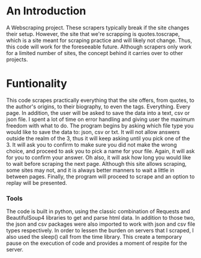 # An Introduction
A Webscraping project. These scrapers typically break if the site changes their setup.
However, the site that we're scrapping is quotes.toscrape, which is a site meant for scraping practice and will likely not change. Thus, this code will work for the foreseeable future. Although scrapers only work for a limited number of sites, the concept behind it carries over to other projects.

# Funtionality
This code scrapes practically everything that the site offers, from quotes, to the author's origins, to their biography, to even the tags. Everything. Every page. In addition, the user will be asked to save the data into a text, csv or json file. I spent a lot of time on error handling and giving user the maximum freedom with what to do.
The program begins by asking which file type you would like to save the data to: json, csv or txt. It will not allow answers outside the realm of the 3, thus it will keep asking until you pick one of the 3. It will ask you to confirm to make sure you did not make the wrong choice, and proceed to ask you to pick a name for your file. Again, it will ask for you to confirm your answer. Oh also, it will ask how long you would like to wait before scraping the next page. Although this site allows scraping, some sites may not, and it is always better manners to wait a little in between pages. Finally, the program will proceed to scrape and an option to replay will be presented. 

### Tools

The code is built in python, using the classic combination of Requests and BeautifulSoup4 libraries to get and parse html data.
In addition to those two, the json and csv packages were also imported to work with json and csv file types respectively. In order to lessen the burden on servers that I scraped, I also used the sleep() call from the time library. This create a temporary pause on the execution of code and provides a moment of respite for the server. 



